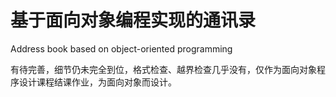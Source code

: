 # 基于面向对象编程实现的通讯录
Address book based on object-oriented programming

有待完善，细节仍未完全到位，格式检查、越界检查几乎没有，仅作为面向对象程序设计课程结课作业，为面向对象而设计。
